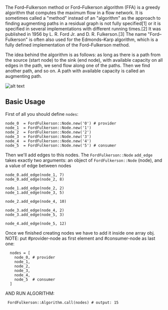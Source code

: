 The Ford–Fulkerson method or Ford–Fulkerson algorithm (FFA) is a greedy algorithm that computes the maximum flow in a flow network. It is sometimes called a "method" instead of an "algorithm" as the approach to finding augmenting paths in a residual graph is not fully specified[1] or it is specified in several implementations with different running times.[2] It was published in 1956 by L. R. Ford Jr. and D. R. Fulkerson.[3] The name "Ford–Fulkerson" is often also used for the Edmonds–Karp algorithm, which is a fully defined implementation of the Ford–Fulkerson method.

The idea behind the algorithm is as follows: as long as there is a path from the source (start node) to the sink (end node), with available capacity on all edges in the path, we send flow along one of the paths. Then we find another path, and so on. A path with available capacity is called an augmenting path.






![alt text](https://i0.wp.com/algorithms.tutorialhorizon.com/files/2018/12/Max-Flow-Graph.png?resize=643%2C429)

## Basic Usage

First of all you should define `nodes`:

    node_0  = FordFulkerson::Node.new('0') # provider
    node_1  = FordFulkerson::Node.new('1')
    node_2  = FordFulkerson::Node.new('2')
    node_3  = FordFulkerson::Node.new('3')
    node_4  = FordFulkerson::Node.new('4')
    node_5  = FordFulkerson::Node.new('5') # consumer

Then we'll add edges to this nodes. The `FordFulkerson::Node` `add_edge` takes exactly two arguments: an object of `FordFulkerson::Node` (node), and a value of edge between nodes

    node_0.add_edge(node_1, 7)
    node_0.add_edge(node_2, 8)

    node_1.add_edge(node_2, 2)
    node_1.add_edge(node_3, 5)

    node_2.add_edge(node_4, 10)

    node_3.add_edge(node_4, 2)
    node_3.add_edge(node_5, 3)

    node_4.add_edge(node_5, 12)


Once we finished creating nodes we have to add it inside one array obj. NOTE: put #provider-node as first element and #consumer-node as last one:

      nodes = [
        node_0, # provider
        node_1,
        node_2,
        node_3,
        node_4,
        node_5  # consumer
      ]

AND RUN ALGORITHM:

     FordFulkerson::Algorithm.call(nodes) # output: 15

    



  
  


